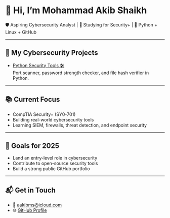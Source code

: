 # 👋 Hi, I’m Mohammad Akib Shaikh

🛡️ Aspiring Cybersecurity Analyst | 🧠 Studying for Security+ | 🧰 Python + Linux + GitHub

---

## 🔐 My Cybersecurity Projects

- [Python Security Tools 🛠️](https://github.com/mhmmds7313/python-security-tools)  
  Port scanner, password strength checker, and file hash verifier in Python.

---

## 📚 Current Focus

- CompTIA Security+ (SY0-701)
- Building real-world cybersecurity tools
- Learning SIEM, firewalls, threat detection, and endpoint security

---

## 🚀 Goals for 2025

- Land an entry-level role in cybersecurity
- Contribute to open-source security tools
- Build a strong public GitHub portfolio

---

## 📬 Get in Touch

- 📧 aakibms@icloud.com  
- 🌐 [GitHub Profile](https://github.com/mhmmds7313)
